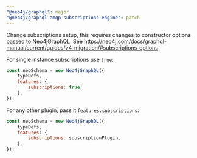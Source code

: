 ```yaml
---
"@neo4j/graphql": major
"@neo4j/graphql-amqp-subscriptions-engine": patch
---
```


Change subscriptions setup, this requires changes to constructor options passed to Neo4jGraphQL. See <https://neo4j.com/docs/graphql-manual/current/guides/v4-migration/#subscriptions-options>

For single instance subscriptions use `true`:

```javascript
const neoSchema = new Neo4jGraphQL({
    typeDefs,
    features: {
        subscriptions: true,
    },
});
```

For any other plugin, pass it `features.subscriptions`:

```javascript
const neoSchema = new Neo4jGraphQL({
    typeDefs,
    features: {
        subscriptions: subscriptionPlugin,
    },
});
```
